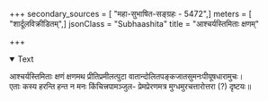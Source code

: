 +++
secondary_sources = [ "महा-सुभाषित-सङ्ग्रहः - 5472",]
meters = [ "शार्दूलविक्रीडितम्",]
jsonClass = "Subhaashita"
title = "आश्चर्यस्तिमिताः क्षणम्"

+++

<details open><summary>Text</summary>

आश्चर्यस्तिमिताः क्षणं क्षणमथ प्रीतिप्रमीलत्पुटा वातान्दोलितपङ्कजातसुमनःपीयूषधारामुचः।  
एताः कस्य हरन्ति हन्त न मनः किंचित्त्रपामञ्जुल- प्रेमप्रेरणमत्र मुग्धमुरचत्तारोत्तरा (?) दृष्टयः॥
</details>

